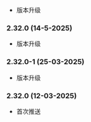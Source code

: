 - 版本升级
### 2.32.0 (14-5-2025)
- 版本升级
### 2.32.0-1 (25-03-2025)

- 版本升级
### 2.32.0 (12-03-2025)

- 首次推送
